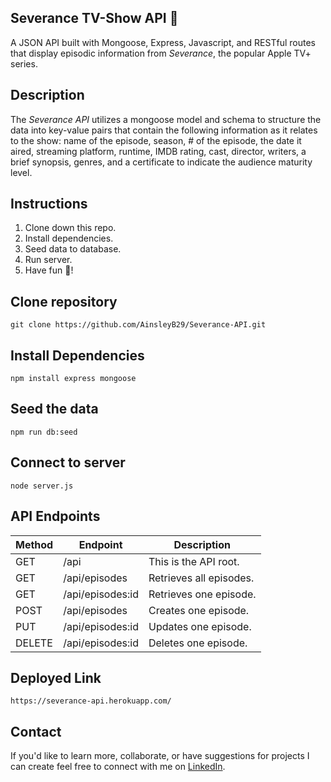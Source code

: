 ## Severance TV-Show API 🧠

A JSON API built with Mongoose, Express, Javascript, and RESTful routes that display episodic information from _Severance_, the popular Apple TV+ series.

## Description

The _Severance API_ utilizes a mongoose model and schema to structure the data into key-value pairs that contain the following information as it relates to the show: name of the episode, season, # of the episode, the date it aired, streaming platform, runtime, IMDB rating, cast, director, writers, a brief synopsis, genres, and a certificate to indicate the audience maturity level.

## Instructions

1. Clone down this repo.
2. Install dependencies.
3. Seed data to database.
4. Run server.
5. Have fun 🥳!

## Clone repository

```
git clone https://github.com/AinsleyB29/Severance-API.git
```

## Install Dependencies

```
npm install express mongoose
```

## Seed the data

`npm run db:seed`

## Connect to server

`node server.js`

## API Endpoints

| Method | Endpoint         | Description             |
| ------ | ---------------- | ----------------------- |
| GET    | /api             | This is the API root.   |
| GET    | /api/episodes    | Retrieves all episodes. |
| GET    | /api/episodes:id | Retrieves one episode.  |
| POST   | /api/episodes    | Creates one episode.    |
| PUT    | /api/episodes:id | Updates one episode.    |
| DELETE | /api/episodes:id | Deletes one episode.    |

## Deployed Link
`https://severance-api.herokuapp.com/`

## Contact

If you'd like to learn more, collaborate, or have suggestions for projects I can create feel free to connect with me on [LinkedIn](https://www.linkedin.com/in/ainsleybrundage/).
